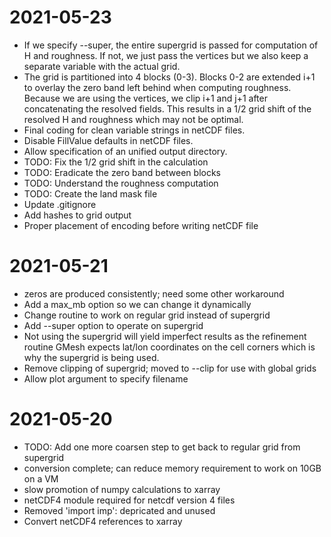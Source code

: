 # 2021-05-23

  - If we specify --super, the entire supergrid is passed for computation of H
    and roughness.  If not, we just pass the vertices but we also keep a
    separate variable with the actual grid.
  - The grid is partitioned into 4 blocks (0-3).  Blocks 0-2 are extended
    i+1 to overlay the zero band left behind when computing roughness.
    Because we are using the vertices, we clip i+1 and j+1 after concatenating
    the resolved fields.  This results in a 1/2 grid shift of the resolved H
    and roughness which may not be optimal.
  - Final coding for clean variable strings in netCDF files.
  - Disable FillValue defaults in netCDF files.
  - Allow specification of an unified output directory.
  - TODO: Fix the 1/2 grid shift in the calculation
  - TODO: Eradicate the zero band between blocks
  - TODO: Understand the roughness computation
  - TODO: Create the land mask file
  - Update .gitignore
  - Add hashes to grid output
  - Proper placement of encoding before writing netCDF file

# 2021-05-21

  - zeros are produced consistently; need some other workaround
  - Add a max\_mb option so we can change it dynamically
  - Change routine to work on regular grid instead of supergrid
  - Add --super option to operate on supergrid
  - Not using the supergrid will yield imperfect results as the refinement
    routine GMesh expects lat/lon coordinates on the cell corners which is
    why the supergrid is being used.
  - Remove clipping of supergrid; moved to --clip for use with global grids
  - Allow plot argument to specify filename

# 2021-05-20

  - TODO: Add one more coarsen step to get back to regular grid from supergrid
  - conversion complete; can reduce memory requirement to work on 10GB on a VM
  - slow promotion of numpy calculations to xarray
  - netCDF4 module required for netcdf version 4 files
  - Removed 'import imp': depricated and unused
  - Convert netCDF4 references to xarray
